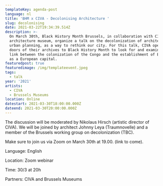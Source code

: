 ```yaml
---
templateKey: agenda-post
language: nl
title: 'BHM x CIVA - Decolonising Architecture '
slug: decolonising
date: 2021-03-22T19:34:39.514Z
description: >-
  On March 30th, Black History Month Brussels, in collaboration with CIVA, the
  architecture museum, organize a talk on the decolonization of architecture and
  urban planning, as a way to rethink our city. For this talk, CIVA opened the
  doors of their archives to Black History Month to look for and examine the
  link between the colonization of the Congo and the establishment of Brussels
  as a European capital.
featuredpost: true
featuredimage: /img/templateevent.jpeg
tags:
  - talk
year: '2021'
artists:
  - CIVA
  - Brussels Museums
location: Online
datestart: 2021-03-30T18:00:00.000Z
dateend: 2021-03-30T20:00:00.000Z
---
```

The discussion will be moderated by Nikolaus Hirsch (artistic director of CIVA). We will be joined by architect Johnny Leya (Traumnovelle) and a member of the Brussels working group on decolonization (TBC). 

Make sure to join us via Zoom on March 30th at 19.00. (link to come).



Language: English

Location: Zoom webinar

Time: 30/3 at 20h

Partners: CIVA and Brussels Museums

